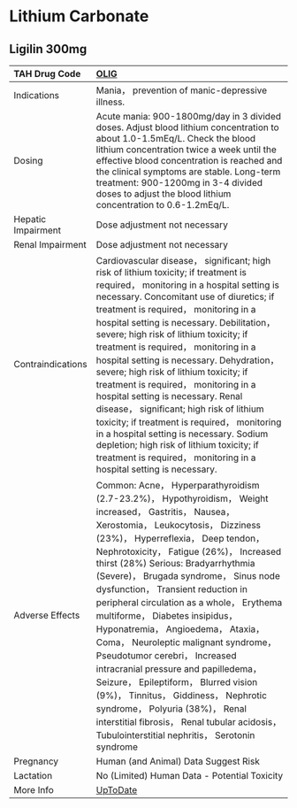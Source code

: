 # Lithium Carbonate

## Ligilin 300mg

| TAH Drug Code      | [OLIG](https://www.tahsda.org.tw/drugs/hissearch.php?drug_code=OLIG)                                                                                                                                                                                                                                                                                                                                                                                                                                                                                                                                                                                                                                                                                                                                          |
|:-------------------|:--------------------------------------------------------------------------------------------------------------------------------------------------------------------------------------------------------------------------------------------------------------------------------------------------------------------------------------------------------------------------------------------------------------------------------------------------------------------------------------------------------------------------------------------------------------------------------------------------------------------------------------------------------------------------------------------------------------------------------------------------------------------------------------------------------------|
| Indications        | Mania， prevention of manic-depressive illness.                                                                                                                                                                                                                                                                                                                                                                                                                                                                                                                                                                                                                                                                                                                                                               |
| Dosing             | Acute mania: 900-1800mg/day in 3 divided doses. Adjust blood lithium concentration to about 1.0-1.5mEq/L. Check the blood lithium concentration twice a week until the effective blood concentration is reached and the clinical symptoms are stable. Long-term treatment: 900-1200mg in 3-4 divided doses to adjust the blood lithium concentration to 0.6-1.2mEq/L.                                                                                                                                                                                                                                                                                                                                                                                                                                         |
| Hepatic Impairment | Dose adjustment not necessary                                                                                                                                                                                                                                                                                                                                                                                                                                                                                                                                                                                                                                                                                                                                                                                 |
| Renal Impairment   | Dose adjustment not necessary                                                                                                                                                                                                                                                                                                                                                                                                                                                                                                                                                                                                                                                                                                                                                                                 |
| Contraindications  | Cardiovascular disease， significant; high risk of lithium toxicity; if treatment is required， monitoring in a hospital setting is necessary. Concomitant use of diuretics; if treatment is required， monitoring in a hospital setting is necessary. Debilitation， severe; high risk of lithium toxicity; if treatment is required， monitoring in a hospital setting is necessary. Dehydration， severe; high risk of lithium toxicity; if treatment is required， monitoring in a hospital setting is necessary. Renal disease， significant; high risk of lithium toxicity; if treatment is required， monitoring in a hospital setting is necessary. Sodium depletion; high risk of lithium toxicity; if treatment is required， monitoring in a hospital setting is necessary.                        |
| Adverse Effects    | Common: Acne， Hyperparathyroidism (2.7-23.2%)， Hypothyroidism， Weight increased， Gastritis， Nausea， Xerostomia， Leukocytosis， Dizziness (23%)， Hyperreflexia， Deep tendon， Nephrotoxicity， Fatigue (26%)， Increased thirst (28%) Serious: Bradyarrhythmia (Severe)， Brugada syndrome， Sinus node dysfunction， Transient reduction in peripheral circulation as a whole， Erythema multiforme， Diabetes insipidus， Hyponatremia， Angioedema， Ataxia， Coma， Neuroleptic malignant syndrome， Pseudotumor cerebri， Increased intracranial pressure and papilledema， Seizure， Epileptiform， Blurred vision (9%)， Tinnitus， Giddiness， Nephrotic syndrome， Polyuria (38%)， Renal interstitial fibrosis， Renal tubular acidosis， Tubulointerstitial nephritis， Serotonin syndrome |
| Pregnancy          | Human (and Animal) Data Suggest Risk                                                                                                                                                                                                                                                                                                                                                                                                                                                                                                                                                                                                                                                                                                                                                                          |
| Lactation          | No (Limited) Human Data - Potential Toxicity                                                                                                                                                                                                                                                                                                                                                                                                                                                                                                                                                                                                                                                                                                                                                                  |
| More Info          | [UpToDate](https://www.uptodate.com/contents/lithium-drug-information)                                                                                                                                                                                                                                                                                                                                                                                                                                                                                                                                                                                                                                                                                                                                        |

